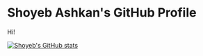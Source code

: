 # Shoyeb Ashkan's GitHub Profile

Hi!

[![Shoyeb's GitHub stats](https://github-readme-stats.vercel.app/api?username=shoyebashkan)](https://github.com/anuraghazra/github-readme-stats)

